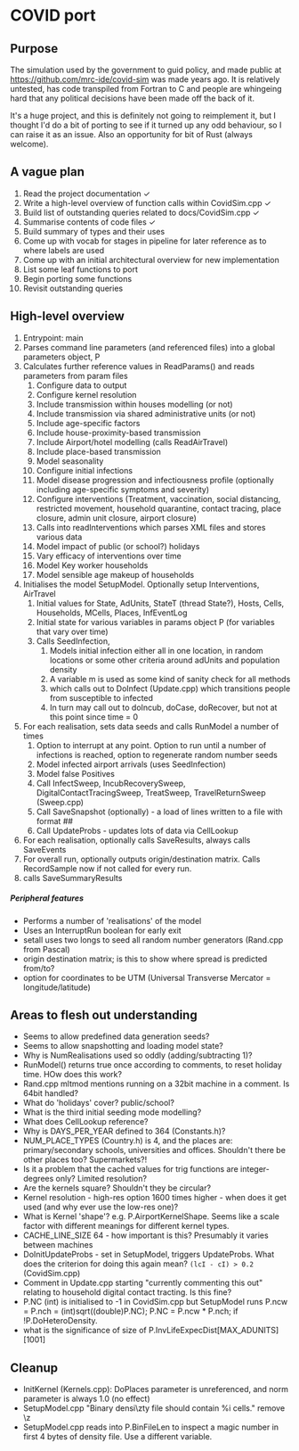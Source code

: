 # COVID port

## Purpose

The simulation used by the government to guid policy, and made public at https://github.com/mrc-ide/covid-sim was made years ago. 
It is relatively untested, has code transpiled from Fortran to C and people are whingeing hard that any political decisions
have been made off the back of it.

It's a huge project, and this is definitely not going to reimplement it, but I thought I'd do a bit of porting to see if it turned up any odd behaviour, so I can raise it as an issue.
Also an opportunity for bit of Rust (always welcome).

## A vague plan

1. Read the project documentation ✓
2. Write a high-level overview of function calls within CovidSim.cpp ✓
3. Build list of outstanding queries related to docs/CovidSim.cpp ✓
4. Summarise contents of code files ✓
5. Build summary of types and their uses
6. Come up with vocab for stages in pipeline for later reference as to where labels are used
7. Come up with an initial architectural overview for new implementation
8. List some leaf functions to port
9. Begin porting some functions
10. Revisit outstanding queries

## High-level overview

1. Entrypoint: main
2. Parses command line parameters (and referenced files) into a global parameters object, P
3. Calculates further reference values in ReadParams() and reads parameters from param files
   1. Configure data to output
   2. Configure kernel resolution
   3. Include transmission within houses modelling (or not)
   4. Include transmission via shared administrative units (or not)
   5. Include age-specific factors
   6. Include house-proximity-based transmission
   7. Include Airport/hotel modelling (calls ReadAirTravel)
   8. Include place-based transmission
   9. Model seasonality
   10. Configure initial infections
   11. Model disease progression and infectiousness profile (optionally including age-specific symptoms and severity)
   12. Configure interventions (Treatment, vaccination, social distancing, restricted movement, household quarantine, contact tracing, place closure, admin unit closure, airport closure)
   13. Calls into readInterventions which parses XML files and stores various data
   14. Model impact of public (or school?) holidays
   15. Vary efficacy of interventions over time
   16. Model Key worker households
   17. Model sensible age makeup of households
4. Initialises the model SetupModel. Optionally setup Interventions, AirTravel
   1. Initial values for State, AdUnits, StateT (thread State?), Hosts, Cells, Households, MCells, Places, InfEventLog
   2. Initial state for various variables in params object P (for variables that vary over time)
   3. Calls SeedInfection,
      1. Models initial infection either all in one location, in random locations or some other criteria around adUnits and population density 
      2. A variable m is used as some kind of sanity check for all methods
      3. which calls out to DoInfect (Update.cpp) which transitions people from susceptible to infected
      4. In turn may call out to doIncub, doCase, doRecover, but not at this point since time = 0
5. For each realisation, sets data seeds and calls RunModel a number of times
   1. Option to interrupt at any point. Option to run until a number of infections is reached, option to regenerate random number seeds
   2. Model infected airport arrivals (uses SeedInfection)
   3. Model false Positives
   4. Call InfectSweep, IncubRecoverySweep, DigitalContactTracingSweep, TreatSweep, TravelReturnSweep (Sweep.cpp)
   5. Call SaveSnapshot (optionally) - a load of lines written to a file with format ## <number>
   6. Call UpdateProbs - updates lots of data via CellLookup
6. For each realisation, optionally calls SaveResults, always calls SaveEvents
7. For overall run, optionally outputs origin/destination matrix. Calls RecordSample now if not called for every run.
8. calls SaveSummaryResults

##### Peripheral features
- Performs a number of 'realisations' of the model
- Uses an InterruptRun boolean for early exit
- setall uses two longs to seed all random number generators (Rand.cpp from Pascal)
- origin destination matrix; is this to show where spread is predicted from/to?
- option for coordinates to be UTM (Universal Transverse Mercator = longitude/latitude)

## Areas to flesh out understanding

- Seems to allow predefined data generation seeds?
- Seems to allow snapshotting and loading model state?
- Why is NumRealisations used so oddly (adding/subtracting 1)?
- RunModel() returns true once according to comments, to reset holiday time. HOw does this work?
- Rand.cpp mltmod mentions running on a 32bit machine in a comment. Is 64bit handled?
- What do 'holidays' cover? public/school?
- What is the third initial seeding mode modelling?
- What does CellLookup reference?
- Why is DAYS_PER_YEAR defined to 364 (Constants.h)?
- NUM_PLACE_TYPES (Country.h) is 4, and the places are: primary/secondary schools, universities and offices. Shouldn't there be other places too? Supermarkets?!
- Is it a problem that the cached values for trig functions are integer-degrees only? Limited resolution?
- Are the kernels square? Shouldn't they be circular?
- Kernel resolution - high-res option 1600 times higher - when does it get used (and why ever use the low-res one)?
- What is Kernel 'shape'? e.g. P.AirportKernelShape. Seems like a scale factor with different meanings for different kernel types.
- CACHE_LINE_SIZE 64 - how important is this? Presumably it varies between machines
- DoInitUpdateProbs - set in SetupModel, triggers UpdateProbs. What does the criterion for doing this again mean? `(lcI - cI) > 0.2` (CovidSim.cpp) 
- Comment in Update.cpp starting "currently commenting this out" relating to household digital contact tracting. Is this fine?
- P.NC (int) is initialised to -1 in CovidSim.cpp but SetupModel runs P.ncw = P.nch = (int)sqrt((double)P.NC); P.NC = P.ncw * P.nch; if !P.DoHeteroDensity.
- what is the significance of size of P.InvLifeExpecDist[MAX_ADUNITS][1001]

## Cleanup

- InitKernel (Kernels.cpp): DoPlaces parameter is unreferenced, and norm parameter is always 1.0 (no effect)
- SetupModel.cpp "Binary densi\zty file should contain %i cells." remove \z
- SetupModel.cpp reads into P.BinFileLen to inspect a magic number in first 4 bytes of density file. Use a different variable.


